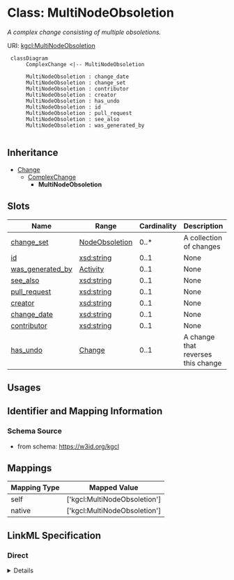 # Class: MultiNodeObsoletion
_A complex change consisting of multiple obsoletions._





URI: [kgcl:MultiNodeObsoletion](http://w3id.org/kgcl/MultiNodeObsoletion)




```mermaid
 classDiagram
      ComplexChange <|-- MultiNodeObsoletion
      
      MultiNodeObsoletion : change_date
      MultiNodeObsoletion : change_set
      MultiNodeObsoletion : contributor
      MultiNodeObsoletion : creator
      MultiNodeObsoletion : has_undo
      MultiNodeObsoletion : id
      MultiNodeObsoletion : pull_request
      MultiNodeObsoletion : see_also
      MultiNodeObsoletion : was_generated_by
      

```





## Inheritance
* [Change](Change.md)
    * [ComplexChange](ComplexChange.md)
        * **MultiNodeObsoletion**



## Slots

| Name | Range | Cardinality | Description  | Info |
| ---  | --- | --- | --- | --- |
| [change_set](change_set.md) | [NodeObsoletion](NodeObsoletion.md) | 0..* | A collection of changes  | . |
| [id](id.md) | [xsd:string](xsd:string) | 0..1 | None  | . |
| [was_generated_by](was_generated_by.md) | [Activity](Activity.md) | 0..1 | None  | . |
| [see_also](see_also.md) | [xsd:string](xsd:string) | 0..1 | None  | . |
| [pull_request](pull_request.md) | [xsd:string](xsd:string) | 0..1 | None  | . |
| [creator](creator.md) | [xsd:string](xsd:string) | 0..1 | None  | . |
| [change_date](change_date.md) | [xsd:string](xsd:string) | 0..1 | None  | . |
| [contributor](contributor.md) | [xsd:string](xsd:string) | 0..1 | None  | . |
| [has_undo](has_undo.md) | [Change](Change.md) | 0..1 | A change that reverses this change  | . |


## Usages



## Identifier and Mapping Information







### Schema Source


* from schema: https://w3id.org/kgcl







## Mappings

| Mapping Type | Mapped Value |
| ---  | ---  |
| self | ['kgcl:MultiNodeObsoletion'] |
| native | ['kgcl:MultiNodeObsoletion'] |


## LinkML Specification

<!-- TODO: investigate https://stackoverflow.com/questions/37606292/how-to-create-tabbed-code-blocks-in-mkdocs-or-sphinx -->

### Direct

<details>
```yaml
name: multi node obsoletion
description: A complex change consisting of multiple obsoletions.
from_schema: https://w3id.org/kgcl
see_also:
- https://github.com/cmungall/obo-scripts/blob/master/obo-obsoletify.pl
aliases:
- multi node deprecation
- multi class obsoletion
- multi term obsoletion
- multi concept obsoletion
is_a: complex change
slot_usage:
  change set:
    name: change set
    range: node obsoletion
  change description:
    name: change description
    string_serialization: a multi node obsoletion consisting of {change set}
  associated change set:
    name: associated change set
    description: "All changes associated with a set of obsoletions. This change set\
      \ is the composed change set rather than the set of individual changes. For\
      \ example, if previous state is:\n  `A subClassOf B subClassOf C subClassOf\
      \ D`\nand we obsolete {B,C}, then the individual changes are `A moves from B\
      \ to C` and `B moves from C to D`, but the composed change set is `A moves from\
      \ B to D`"
    is_a: change set

```
</details>

### Induced

<details>
```yaml
name: multi node obsoletion
description: A complex change consisting of multiple obsoletions.
from_schema: https://w3id.org/kgcl
see_also:
- https://github.com/cmungall/obo-scripts/blob/master/obo-obsoletify.pl
aliases:
- multi node deprecation
- multi class obsoletion
- multi term obsoletion
- multi concept obsoletion
is_a: complex change
slot_usage:
  change set:
    name: change set
    range: node obsoletion
  change description:
    name: change description
    string_serialization: a multi node obsoletion consisting of {change set}
  associated change set:
    name: associated change set
    description: "All changes associated with a set of obsoletions. This change set\
      \ is the composed change set rather than the set of individual changes. For\
      \ example, if previous state is:\n  `A subClassOf B subClassOf C subClassOf\
      \ D`\nand we obsolete {B,C}, then the individual changes are `A moves from B\
      \ to C` and `B moves from C to D`, but the composed change set is `A moves from\
      \ B to D`"
    is_a: change set
attributes:
  change set:
    name: change set
    description: A collection of changes
    from_schema: https://w3id.org/kgcl
    multivalued: true
    alias: change_set
    owner: multi node obsoletion
    range: node obsoletion
    inlined: true
    inlined_as_list: true
  id:
    name: id
    from_schema: https://w3id.org/kgcl/basics
    identifier: true
    alias: id
    owner: multi node obsoletion
    range: string
  was generated by:
    name: was generated by
    from_schema: https://w3id.org/kgcl/prov
    slot_uri: prov:wasGeneratedBy
    alias: was_generated_by
    owner: multi node obsoletion
    range: activity
  see also:
    name: see also
    from_schema: https://w3id.org/kgcl
    slot_uri: rdfs:seeAlso
    alias: see_also
    owner: multi node obsoletion
    range: string
  pull request:
    name: pull request
    from_schema: https://w3id.org/kgcl
    alias: pull_request
    owner: multi node obsoletion
    range: string
  creator:
    name: creator
    from_schema: https://w3id.org/kgcl
    slot_uri: dcterms:creator
    alias: creator
    owner: multi node obsoletion
    range: string
  change date:
    name: change date
    from_schema: https://w3id.org/kgcl
    slot_uri: dcterms:date
    alias: change_date
    owner: multi node obsoletion
    range: string
  contributor:
    name: contributor
    from_schema: https://w3id.org/kgcl
    slot_uri: dcterms:creator
    alias: contributor
    owner: multi node obsoletion
    range: string
  has undo:
    name: has undo
    description: A change that reverses this change
    from_schema: https://w3id.org/kgcl
    domain: change
    multivalued: false
    alias: has_undo
    owner: multi node obsoletion
    range: change

```
</details>